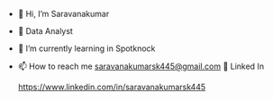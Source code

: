 - 👋 Hi, I’m Saravanakumar
- 👀 Data Analyst
- 🌱 I’m currently learning in Spotknock 
- 📫 How to reach me
     saravanakumarsk445@gmail.com
🔗 Linked In
     
     https://www.linkedin.com/in/saravanakumarsk445
